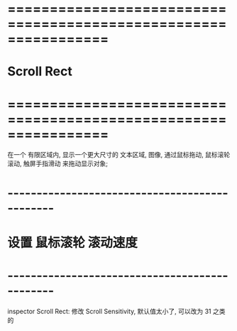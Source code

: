 # ================================================================ #
#                 Scroll Rect 
# ================================================================ #
在一个 有限区域内, 显示一个更大尺寸的 文本区域, 图像,
通过鼠标拖动, 鼠标滚轮滚动, 触屏手指滑动 来拖动显示对象;




# ---------------------------------------------- #
#      设置 鼠标滚轮 滚动速度
# ---------------------------------------------- #
inspector Scroll Rect: 修改 Scroll Sensitivity,
默认值太小了,  可以改为 31 之类的





















